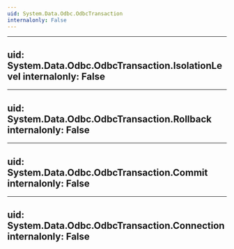 ```yaml
---
uid: System.Data.Odbc.OdbcTransaction
internalonly: False
---
```


---
uid: System.Data.Odbc.OdbcTransaction.IsolationLevel
internalonly: False
---

---
uid: System.Data.Odbc.OdbcTransaction.Rollback
internalonly: False
---

---
uid: System.Data.Odbc.OdbcTransaction.Commit
internalonly: False
---

---
uid: System.Data.Odbc.OdbcTransaction.Connection
internalonly: False
---
